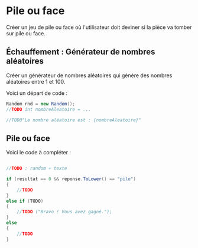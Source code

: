 # Pile ou face
Créer un jeu de pile ou face où l'utilisateur doit deviner si la pièce va tomber
sur pile ou face. 

## Échauffement : Générateur de nombres aléatoires

Créer un générateur de nombres aléatoires qui génère des nombres aléatoires entre
1 et 100. 

Voici un départ de code :

```csharp
Random rnd = new Random();
//TODO int nombreAleatoire = ...

//TODO"Le nombre aléatoire est : {nombreAleatoire}"
```

## Pile ou face

Voici le code à compléter :

```csharp

//TODO : random + texte

if (resultat == 0 && reponse.ToLower() == "pile")
{
    //TODO
}
else if (TODO)
{
    //TODO ("Bravo ! Vous avez gagné.");
}
else
{
    //TODO
}

```

